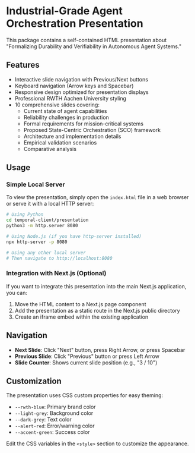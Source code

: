 # Industrial-Grade Agent Orchestration Presentation

This package contains a self-contained HTML presentation about "Formalizing Durability and Verifiability in Autonomous Agent Systems."

## Features

- Interactive slide navigation with Previous/Next buttons
- Keyboard navigation (Arrow keys and Spacebar)
- Responsive design optimized for presentation displays
- Professional RWTH Aachen University styling
- 10 comprehensive slides covering:
  - Current state of agent capabilities
  - Reliability challenges in production
  - Formal requirements for mission-critical systems
  - Proposed State-Centric Orchestration (SCO) framework
  - Architecture and implementation details
  - Empirical validation scenarios
  - Comparative analysis

## Usage

### Simple Local Server

To view the presentation, simply open the `index.html` file in a web browser or serve it with a local HTTP server:

```bash
# Using Python
cd temporal-client/presentation
python3 -m http.server 8080

# Using Node.js (if you have http-server installed)
npx http-server -p 8080

# Using any other local server
# Then navigate to http://localhost:8080
```

### Integration with Next.js (Optional)

If you want to integrate this presentation into the main Next.js application, you can:

1. Move the HTML content to a Next.js page component
2. Add the presentation as a static route in the Next.js public directory
3. Create an iframe embed within the existing application

## Navigation

- **Next Slide**: Click "Next" button, press Right Arrow, or press Spacebar
- **Previous Slide**: Click "Previous" button or press Left Arrow
- **Slide Counter**: Shows current slide position (e.g., "3 / 10")

## Customization

The presentation uses CSS custom properties for easy theming:

- `--rwth-blue`: Primary brand color
- `--light-grey`: Background color
- `--dark-grey`: Text color
- `--alert-red`: Error/warning color
- `--accent-green`: Success color

Edit the CSS variables in the `<style>` section to customize the appearance.